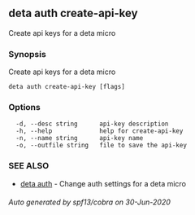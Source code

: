 ## deta auth create-api-key

Create api keys for a deta micro

### Synopsis

Create api keys for a deta micro

```
deta auth create-api-key [flags]
```

### Options

```
  -d, --desc string      api-key description
  -h, --help             help for create-api-key
  -n, --name string      api-key name
  -o, --outfile string   file to save the api-key
```

### SEE ALSO

* [deta auth](deta_auth.md)	 - Change auth settings for a deta micro

###### Auto generated by spf13/cobra on 30-Jun-2020
